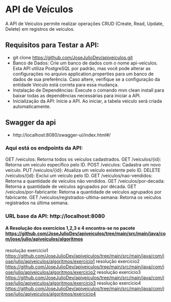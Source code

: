 # API de Veículos
 A API de Veículos permite realizar operações CRUD (Create, Read, Update, Delete) em registros de veículos.

## Requisitos para Testar a API:
 - git clone https://github.com/JoseJulioDev/apiveiculos.git 
 - Banco de Dados: Crie um banco de dados com o nome api-veiculos. Esta API utiliza PostgreSQL por padrão, mas você pode alterar as configurações no arquivo application.properties para um banco de dados de sua preferência. Caso altere, verifique se a configuração da entidade Veiculo está correta para essa mudança.
 - Instalação de Dependências: Execute o comando mvn clean install para baixar todas as dependências necessárias para iniciar a API.
 - Inicialização da API: Inicie a API. Ao iniciar, a tabela veiculo será criada automaticamente.
   
## Swagger da api
 - http://localhost:8080/swagger-ui/index.html#/ 

### Aqui está os endpoints da API:
  GET /veiculos: Retorna todos os veículos cadastrados.
  GET /veiculos/{id}: Retorna um veículo específico pelo ID.
  POST /veiculos: Cadastra um novo veículo.
  PUT /veiculos/{id}: Atualiza um veículo existente pelo ID.
  DELETE /veiculos/{id}: Exclui um veículo pelo ID.
  GET /veiculos/nao-vendidos: Retorna a quantidade de veículos não vendidos.
  GET /veiculos/por-decada: Retorna a quantidade de veículos agrupados por década.
  GET /veiculos/por-fabricante: Retorna a quantidade de veículos agrupados por fabricante.
  GET /veiculos/registrados-ultima-semana: Retorna os veículos registrados na última semana.

### URL base da API: http://localhost:8080

#### A Resolução dos exercicios 1,2,3 e 4 encontra-se no pacote https://github.com/JoseJulioDev/apiveiculos/tree/main/src/main/java/com/jose/julio/apiveiculos/algoritmos
 resolução exercicio1 https://github.com/JoseJulioDev/apiveiculos/tree/main/src/main/java/com/jose/julio/apiveiculos/algoritmos/exercicio1
 resolução exercicio2 https://github.com/JoseJulioDev/apiveiculos/tree/main/src/main/java/com/jose/julio/apiveiculos/algoritmos/exercicio2
 resolução exercicio3 https://github.com/JoseJulioDev/apiveiculos/tree/main/src/main/java/com/jose/julio/apiveiculos/algoritmos/exercicio3
 resolução exercicio4 https://github.com/JoseJulioDev/apiveiculos/tree/main/src/main/java/com/jose/julio/apiveiculos/algoritmos/exercicio4
